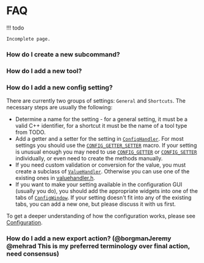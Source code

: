 
# FAQ

!!! todo

    Incomplete page.

### How do I create a new subcommand?

### How do I add a new tool?

### How do I add a new config setting?

There are currently two groups of settings: `General` and `Shortcuts`.
The necessary steps are usually the following:

- Determine a name for the setting - for a general setting, it must be a valid
  C++ identifier, for a shortcut it must be the name of a tool type from TODO.
- Add a getter and a setter for the setting in [`ConfigHandler`][ConfigHandler].
  For most settings you should use the
  [`CONFIG_GETTER_SETTER`][CONFIG_GETTER_SETTER] macro. If your setting is
  unusual enough you may need to use [`CONFIG_GETTER`][CONFIG_GETTER] or
  [`CONFIG_SETTER`][CONFIG_SETTER] individually, or even need to create the
  methods manually.
- If you need custom validation or conversion for the value, you must create a
  subclass of [`ValueHandler`][ValueHandler]. Otherwise you can use one of the
  existing ones in [valuehandler.h][].
- If you want to make your setting available in the configuration GUI (usually
  you do), you should add the appropriate widgets into one of the tabs of
  [`ConfigWindow`][ConfigWindow]. If your setting doesn't fit into any of the
  existing tabs, you can add a new one, but please discuss it with us first.

To get a deeper understanding of how the configuration works, please see
[Configuration][config].

### How do I add a new export action? (@borgmanJeremy @mehrad This is my preferred terminology over final action, need consensus)

[config]: index.md#configuration
[confighandler.h]: shotup/confighandler_8h
[confighandler.cpp]: shotup/confighandler_8cpp
[valuehandler.h]: shotup/valuehandler_8h
[ValueHandler]: shotup/classValueHandler
[ConfigHandler]: shotup/classConfigHandler
[ConfigWindow]: shotup/classConfigWindow
[CONFIG_GETTER_SETTER]: shotup/confighandler_8h/#define-config_getter_setter
[CONFIG_GETTER]: shotup/confighandler_8h/#define-config_getter
[CONFIG_SETTER]: shotup/confighandler_8h/#define-config_setter
